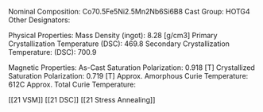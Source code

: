 Nominal Composition: Co70.5Fe­­­5Ni2.5Mn2Nb6Si6B8
Cast Group: HOTG4
Other Designators: 
 
Physical Properties:
Mass Density (ingot): 8.28 [g/cm3]
Primary Crystallization Temperature (DSC): 469.8
Secondary Crystallization Temperature: (DSC): 700.9
 
Magnetic Properties:
As-Cast Saturation Polarization: 0.918 [T]
Crystallized Saturation Polarization: 0.719 [T]
Approx. Amorphous Curie Temperature: 612C
Approx. Total Curie Temperature:
 
[[21 VSM]]
[[21 DSC]]
[[21 Stress Annealing]]
